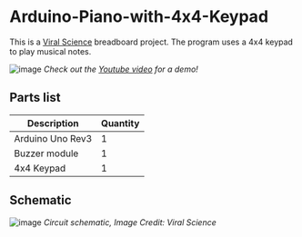 # Arduino-Piano-with-4x4-Keypad
This is a [Viral Science](https://www.viralsciencecreativity.com/post/arduino-piano-with-4x4-keypad) breadboard project. The program uses a 4x4 keypad to play musical notes.

![image](https://user-images.githubusercontent.com/93152842/190873522-2914aaae-e38f-44ca-bdf2-11f75a48e0ba.png)
*Check out the [Youtube video](https://youtu.be/Q6jmCglTPd4) for a demo!*

## Parts list
| Description | Quantity|
| - | - |
| Arduino Uno Rev3 | 1 |
| Buzzer module | 1 |
| 4x4 Keypad | 1 |

## Schematic
![image](https://user-images.githubusercontent.com/93152842/190873645-eb2cb95e-c38b-4103-904d-0a0fd123cf91.png)
*Circuit schematic, Image Credit: Viral Science*
